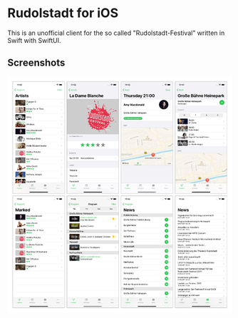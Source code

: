 # Rudolstadt for iOS
This is an unofficial client for the so called "Rudolstadt-Festival" written in Swift with SwiftUI.

## Screenshots
![Screenshots](Screenshots.png "Screenshots")